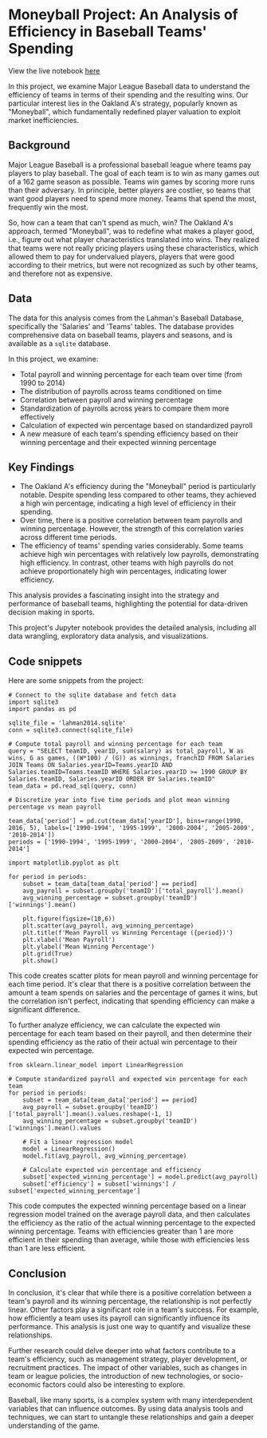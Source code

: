 # Moneyball Project: An Analysis of Efficiency in Baseball Teams' Spending

View the live notebook [here](https://www.jasdeepahluwalia.com/files/notebooks/moneyball)

In this project, we examine Major League Baseball data to understand the efficiency of teams in terms of their spending and the resulting wins. Our particular interest lies in the Oakland A's strategy, popularly known as "Moneyball", which fundamentally redefined player valuation to exploit market inefficiencies.

## Background

Major League Baseball is a professional baseball league where teams pay players to play baseball. The goal of each team is to win as many games out of a 162 game season as possible. Teams win games by scoring more runs than their adversary. In principle, better players are costlier, so teams that want good players need to spend more money. Teams that spend the most, frequently win the most.

So, how can a team that can't spend as much, win? The Oakland A's approach, termed "Moneyball", was to redefine what makes a player good, i.e., figure out what player characteristics translated into wins. They realized that teams were not really pricing players using these characteristics, which allowed them to pay for undervalued players, players that were good according to their metrics, but were not recognized as such by other teams, and therefore not as expensive.

## Data

The data for this analysis comes from the Lahman's Baseball Database, specifically the 'Salaries' and 'Teams' tables. The database provides comprehensive data on baseball teams, players and seasons, and is available as a `sqlite` database.

In this project, we examine:
- Total payroll and winning percentage for each team over time (from 1990 to 2014)
- The distribution of payrolls across teams conditioned on time
- Correlation between payroll and winning percentage
- Standardization of payrolls across years to compare them more effectively
- Calculation of expected win percentage based on standardized payroll
- A new measure of each team's spending efficiency based on their winning percentage and their expected winning percentage

## Key Findings

- The Oakland A's efficiency during the "Moneyball" period is particularly notable. Despite spending less compared to other teams, they achieved a high win percentage, indicating a high level of efficiency in their spending.
- Over time, there is a positive correlation between team payrolls and winning percentage. However, the strength of this correlation varies across different time periods.
- The efficiency of teams' spending varies considerably. Some teams achieve high win percentages with relatively low payrolls, demonstrating high efficiency. In contrast, other teams with high payrolls do not achieve proportionately high win percentages, indicating lower efficiency.

This analysis provides a fascinating insight into the strategy and performance of baseball teams, highlighting the potential for data-driven decision making in sports.

This project's Jupyter notebook provides the detailed analysis, including all data wrangling, exploratory data analysis, and visualizations.

## Code snippets
Here are some snippets from the project:

```
# Connect to the sqlite database and fetch data
import sqlite3
import pandas as pd

sqlite_file = 'lahman2014.sqlite'
conn = sqlite3.connect(sqlite_file)

# Compute total payroll and winning percentage for each team
query = "SELECT teamID, yearID, sum(salary) as total_payroll, W as wins, G as games, ((W*100) / (G)) as winnings, franchID FROM Salaries JOIN Teams ON Salaries.yearID=Teams.yearID AND Salaries.teamID=Teams.teamID WHERE Salaries.yearID >= 1990 GROUP BY Salaries.teamID, Salaries.yearID ORDER BY Salaries.teamID"
team_data = pd.read_sql(query, conn)

# Discretize year into five time periods and plot mean winning percentage vs mean payroll

team_data['period'] = pd.cut(team_data['yearID'], bins=range(1990, 2016, 5), labels=['1990-1994', '1995-1999', '2000-2004', '2005-2009', '2010-2014'])
periods = ['1990-1994', '1995-1999', '2000-2004', '2005-2009', '2010-2014']

import matplotlib.pyplot as plt

for period in periods:
    subset = team_data[team_data['period'] == period]
    avg_payroll = subset.groupby('teamID')['total_payroll'].mean()
    avg_winning_percentage = subset.groupby('teamID')['winnings'].mean()

    plt.figure(figsize=(10,6))
    plt.scatter(avg_payroll, avg_winning_percentage)
    plt.title(f'Mean Payroll vs Winning Percentage ({period})')
    plt.xlabel('Mean Payroll')
    plt.ylabel('Mean Winning Percentage')
    plt.grid(True)
    plt.show()
```

This code creates scatter plots for mean payroll and winning percentage for each time period. It's clear that there is a positive correlation between the amount a team spends on salaries and the percentage of games it wins, but the correlation isn't perfect, indicating that spending efficiency can make a significant difference.

To further analyze efficiency, we can calculate the expected win percentage for each team based on their payroll, and then determine their spending efficiency as the ratio of their actual win percentage to their expected win percentage.

```
from sklearn.linear_model import LinearRegression

# Compute standardized payroll and expected win percentage for each team
for period in periods:
    subset = team_data[team_data['period'] == period]
    avg_payroll = subset.groupby('teamID')['total_payroll'].mean().values.reshape(-1, 1)
    avg_winning_percentage = subset.groupby('teamID')['winnings'].mean().values
    
    # Fit a linear regression model
    model = LinearRegression()
    model.fit(avg_payroll, avg_winning_percentage)
    
    # Calculate expected win percentage and efficiency
    subset['expected_winning_percentage'] = model.predict(avg_payroll)
    subset['efficiency'] = subset['winnings'] / subset['expected_winning_percentage']
```

This code computes the expected winning percentage based on a linear regression model trained on the average payroll data, and then calculates the efficiency as the ratio of the actual winning percentage to the expected winning percentage. Teams with efficiencies greater than 1 are more efficient in their spending than average, while those with efficiencies less than 1 are less efficient.

## Conclusion

In conclusion, it's clear that while there is a positive correlation between a team's payroll and its winning percentage, the relationship is not perfectly linear. Other factors play a significant role in a team's success. For example, how efficiently a team uses its payroll can significantly influence its performance. This analysis is just one way to quantify and visualize these relationships.

Further research could delve deeper into what factors contribute to a team's efficiency, such as management strategy, player development, or recruitment practices. The impact of other variables, such as changes in team or league policies, the introduction of new technologies, or socio-economic factors could also be interesting to explore.

Baseball, like many sports, is a complex system with many interdependent variables that can influence outcomes. By using data analysis tools and techniques, we can start to untangle these relationships and gain a deeper understanding of the game.
